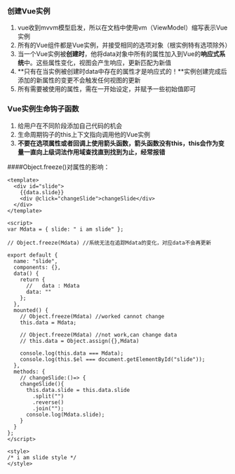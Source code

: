 ### 创建Vue实例

1. vue收到mvvm模型启发，所以在文档中使用vm（ViewModel）缩写表示Vue实例
2. 所有的Vue组件都是Vue实例，并接受相同的选项对象（根实例特有选项除外）
3. 当一个Vue实例被**创建时**，他将data对象中所有的属性加入到Vue的**响应式系统**中。这些属性变化，视图会产生响应，更新匹配为新值
4. **只有在当实例被创建时data中存在的属性才是响应式的！**实例创建完成后添加的新属性的变更不会触发任何视图的更新
5. 所有需要被使用的属性，需在一开始设定，并赋予一些初始值即可



### Vue实例生命钩子函数

1. 给用户在不同阶段添加自己代码的机会
2. 生命周期钩子的this上下文指向调用他的Vue实例
3. **不要在选项属性或者回调上使用箭头函数，箭头函数没有this，this会作为变量一直向上级词法作用域查找直到找到为止，经常报错**



####Object.freeze()对属性的影响：

```vue
<template>
  <div id="slide">
    {{data.slide}}
    <div @click="changeSlide">changeSlide</div>
  </div>
</template>

<script>
var Mdata = { slide: " i am slide" };

// Object.freeze(Mdata) //系统无法在追踪Mdata的变化，对应data不会再更新

export default {
  name: "slide",
  components: {},
  data() {
    return {
      //   data : Mdata
      data: ""
    };
  },
  mounted() {
    // Object.freeze(Mdata) //worked cannot change
    this.data = Mdata;

    // Object.freeze(Mdata) //not work,can change data
    // this.data = Object.assign({},Mdata)

    console.log(this.data === Mdata);
    console.log(this.$el === document.getElementById("slide"));
  },
  methods: {
    // changeSlide:()=> {
    changeSlide(){
      this.data.slide = this.data.slide
        .split("")
        .reverse()
        .join("");
      console.log(Mdata.slide);
    }
  }
};
</script>

<style>
/* i am slide style */
</style>

```

